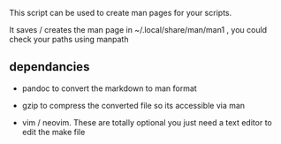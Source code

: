 This script can be used to create man pages for your scripts.

It saves / creates the man page in ~/.local/share/man/man1 , you could check your paths using manpath

## dependancies

- pandoc to convert the markdown to man format
- gzip to compress the converted file so its accessible via man

- vim / neovim. These are totally optional you just need a text editor to edit the make file

